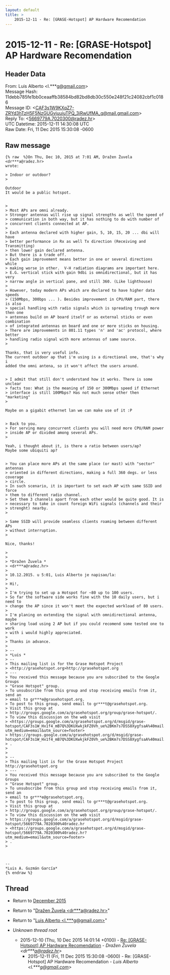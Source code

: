 ```yaml
---
layout: default
title: >
    2015-12-11 - Re: [GRASE-Hotspot] AP Hardware Recomendation
---
```


# 2015-12-11 - Re: [GRASE-Hotspot] AP Hardware Recomendation

## Header Data

From: Luis Alberto \<l.***g@gmail.com\><br>
Message Hash: 11debb785fe1bb0ceaaffb38584bd82bd8db30c550e248f21c24082cbf1c0186<br>
Message ID: \<CAF3s1W9KXqZ7-ZRYd3hTzH5F5NzGUGvjuuiuTPQ_3iRwUfMA_g@mail.gmail.com\><br>
Reply To: \<5669779A.7020300@radez.hr\><br>
UTC Datetime: 2015-12-11 14:30:08 UTC<br>
Raw Date: Fri, 11 Dec 2015 15:30:08 -0600<br>

## Raw message

```
{% raw  %}On Thu, Dec 10, 2015 at 7:01 AM, Dražen Žuvela <dr***a@radez.hr>
wrote:

> Indoor or outdoor?
>

Outdoor
It would be a public hotspot.


>
> Most APs are omni already.
> Stronger antennas will rise up signal strengths as well the speed of
> communication in both way, but it has nothing to do with number of
> concurrent clients connected at AP.
>
> Each antenna declared with higher gain, 5, 10, 15, 20 ... dbi will have
> better performance in Rx as well Tx direction (Receiving and Transmitting)
> then lower gain declared antenna.
> But there is a trade off.
> Each gain improvement means better in one or several directions while
> making worse in other.  V-H radiation diagrams are important here.
> E.G. vertical stick with gain 9dbi is omnidirectional, but it has very
> narrow angle in vertical pane, and still 360. (Like lighthouse)
>
> However, today modern APs which are declared to have higher data speeds
> (150Mbps, 300bps ... ). Besides improvement in CPU/RAM part, there is also
> special handling with radio signals which is spreading trough more then one
> antennas build on AP board itself or as external sticks or even combination
> of integrated antennas on board and one or more sticks on housing.
> There are improvements in 801.11 types 'n' and 'ac' protocol, where better
> handling radio signal with more antennas of same source.
>

Thanks, that is very useful info.
The current outdoor ap that i'm using is a directional one, that's why i
added the omni antena, so it won't affect the users around.


> I admit that still don't understand how it works. There is some unclear
> facts too: What is the meaning of 150 or 300Mbps speed if Ethernet
> interface is still 100Mbps? Has not much sense other then "marketing"
>

Maybe on a gigabit ethernet lan we can make use of it :P


> Back to you.
> For serving many concurrent clients you will need more CPU/RAM power
> inside AP or divided among several APs.
>

Yeah, i thought about it, is there a ratio between users/ap?
Maybe some ubiquiti ap?


> You can place more APs at the same place (or mast) with "sector" antennas
> oriented in different directions, making a full 360 degs. or less coverage
> circle.
> In such scenario, it is important to set each AP with same SSID and force
> them to different radio channel.
> Set them 3 channels apart from each other would be quite good. It is
> necessary to take in count foreign WiFi signals (channels and their
> strenght) nearby.
>

> Same SSID will provide seamless clients roaming between different APs
> without interruption.
>

Nice, thanks!

>
>
> *Dražen Žuvela *
> <dr***a@radez.hr>
>
> 10.12.2015. u 5:01, Luis Alberto je napisao/la:
>
> Hi!,
>
> I'm trying to set up a Hotspot for ~80 up to 100 users.
> So far the software side works fine with the 10 daily users, but i need to
> change the AP since it won't meet the expected workload of 80 users.
>
> I'm planing on extending the signal with omnidirectional antenna, maybe
> sharing load using 2 AP but if you could recomend some tested one to work
> with i would highly appreciated.
>
> Thanks in advance.
>
> --
> *Luis *
> --
> This mailing list is for the Grase Hotspot Project
> <http://grasehotspot.org>http://grasehotspot.org
> ---
> You received this message because you are subscribed to the Google Groups
> "Grase Hotspot" group.
> To unsubscribe from this group and stop receiving emails from it, send an
> email to gr***e@grasehotspot.org.
> To post to this group, send email to gr***t@grasehotspot.org.
> Visit this group at
> http://groups.google.com/a/grasehotspot.org/group/grase-hotspot/.
> To view this discussion on the web visit
> <https://groups.google.com/a/grasehotspot.org/d/msgid/grase-hotspot/CAF3s1W_Hx1f4_mB7Q%3DKUXwkjkFZ0Vh_ue%2BKm7s7DSS8XygfsaA%40mail.gmail.com?utm_medium=email&utm_source=footer>
> https://groups.google.com/a/grasehotspot.org/d/msgid/grase-hotspot/CAF3s1W_Hx1f4_mB7Q%3DKUXwkjkFZ0Vh_ue%2BKm7s7DSS8XygfsaA%40mail.gmail.com
> .
>
>
> --
> This mailing list is for the Grase Hotspot Project http://grasehotspot.org
> ---
> You received this message because you are subscribed to the Google Groups
> "Grase Hotspot" group.
> To unsubscribe from this group and stop receiving emails from it, send an
> email to gr***e@grasehotspot.org.
> To post to this group, send email to gr***t@grasehotspot.org.
> Visit this group at
> http://groups.google.com/a/grasehotspot.org/group/grase-hotspot/.
> To view this discussion on the web visit
> https://groups.google.com/a/grasehotspot.org/d/msgid/grase-hotspot/5669779A.7020300%40radez.hr
> <https://groups.google.com/a/grasehotspot.org/d/msgid/grase-hotspot/5669779A.7020300%40radez.hr?utm_medium=email&utm_source=footer>
> .
>



-- 
*Luis A. Guzmán García*
{% endraw %}
```

## Thread

+ Return to [December 2015](/archive/2015/12)

+ Return to "[Dražen Žuvela <dr***a<span>@</span>radez.hr>](/authors/dr___a_at_radez_hr)"
+ Return to "[Luis Alberto <l.***g<span>@</span>gmail.com>](/authors/l____g_at_gmail_com)"

+ _Unknown thread root_
  + 2015-12-10 (Thu, 10 Dec 2015 14:01:14 +0100) - [Re: [GRASE-Hotspot] AP Hardware Recomendation](/archive/2015/12/a34d361ccf12a08ffcebb3b5358bc1575c42dbb0f1abc5207723bd95ce2e65a6) - _Dražen Žuvela \<dr***a@radez.hr\>_
    + 2015-12-11 (Fri, 11 Dec 2015 15:30:08 -0600) - Re: [GRASE-Hotspot] AP Hardware Recomendation - _Luis Alberto \<l.***g@gmail.com\>_

